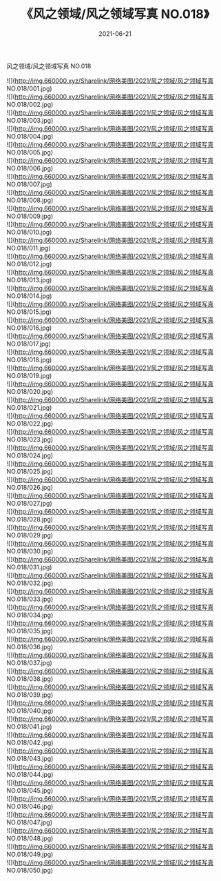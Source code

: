 ﻿---
layout: post
title:  《风之领域/风之领域写真 NO.018》
date:   2021-06-21
img: http://img.660000.xyz/Sharelink/网络美图/2021/风之领域/风之领域写真 NO.018/000.jpg
categories: [美女, 清纯, 唯美]
---

风之领域/风之领域写真 NO.018

 ![](http://img.660000.xyz/Sharelink/网络美图/2021/风之领域/风之领域写真 NO.018/001.jpg) <br>![](http://img.660000.xyz/Sharelink/网络美图/2021/风之领域/风之领域写真 NO.018/002.jpg) <br>![](http://img.660000.xyz/Sharelink/网络美图/2021/风之领域/风之领域写真 NO.018/003.jpg) <br>![](http://img.660000.xyz/Sharelink/网络美图/2021/风之领域/风之领域写真 NO.018/004.jpg) <br>![](http://img.660000.xyz/Sharelink/网络美图/2021/风之领域/风之领域写真 NO.018/005.jpg) <br>![](http://img.660000.xyz/Sharelink/网络美图/2021/风之领域/风之领域写真 NO.018/006.jpg) <br>![](http://img.660000.xyz/Sharelink/网络美图/2021/风之领域/风之领域写真 NO.018/007.jpg) <br>![](http://img.660000.xyz/Sharelink/网络美图/2021/风之领域/风之领域写真 NO.018/008.jpg) <br>![](http://img.660000.xyz/Sharelink/网络美图/2021/风之领域/风之领域写真 NO.018/009.jpg) <br>![](http://img.660000.xyz/Sharelink/网络美图/2021/风之领域/风之领域写真 NO.018/010.jpg) <br>![](http://img.660000.xyz/Sharelink/网络美图/2021/风之领域/风之领域写真 NO.018/011.jpg) <br>![](http://img.660000.xyz/Sharelink/网络美图/2021/风之领域/风之领域写真 NO.018/012.jpg) <br>![](http://img.660000.xyz/Sharelink/网络美图/2021/风之领域/风之领域写真 NO.018/013.jpg) <br>![](http://img.660000.xyz/Sharelink/网络美图/2021/风之领域/风之领域写真 NO.018/014.jpg) <br>![](http://img.660000.xyz/Sharelink/网络美图/2021/风之领域/风之领域写真 NO.018/015.jpg) <br>![](http://img.660000.xyz/Sharelink/网络美图/2021/风之领域/风之领域写真 NO.018/016.jpg) <br>![](http://img.660000.xyz/Sharelink/网络美图/2021/风之领域/风之领域写真 NO.018/017.jpg) <br>![](http://img.660000.xyz/Sharelink/网络美图/2021/风之领域/风之领域写真 NO.018/018.jpg) <br>![](http://img.660000.xyz/Sharelink/网络美图/2021/风之领域/风之领域写真 NO.018/019.jpg) <br>![](http://img.660000.xyz/Sharelink/网络美图/2021/风之领域/风之领域写真 NO.018/020.jpg) <br>![](http://img.660000.xyz/Sharelink/网络美图/2021/风之领域/风之领域写真 NO.018/021.jpg) <br>![](http://img.660000.xyz/Sharelink/网络美图/2021/风之领域/风之领域写真 NO.018/022.jpg) <br>![](http://img.660000.xyz/Sharelink/网络美图/2021/风之领域/风之领域写真 NO.018/023.jpg) <br>![](http://img.660000.xyz/Sharelink/网络美图/2021/风之领域/风之领域写真 NO.018/024.jpg) <br>![](http://img.660000.xyz/Sharelink/网络美图/2021/风之领域/风之领域写真 NO.018/025.jpg) <br>![](http://img.660000.xyz/Sharelink/网络美图/2021/风之领域/风之领域写真 NO.018/026.jpg) <br>![](http://img.660000.xyz/Sharelink/网络美图/2021/风之领域/风之领域写真 NO.018/027.jpg) <br>![](http://img.660000.xyz/Sharelink/网络美图/2021/风之领域/风之领域写真 NO.018/028.jpg) <br>![](http://img.660000.xyz/Sharelink/网络美图/2021/风之领域/风之领域写真 NO.018/029.jpg) <br>![](http://img.660000.xyz/Sharelink/网络美图/2021/风之领域/风之领域写真 NO.018/030.jpg) <br>![](http://img.660000.xyz/Sharelink/网络美图/2021/风之领域/风之领域写真 NO.018/031.jpg) <br>![](http://img.660000.xyz/Sharelink/网络美图/2021/风之领域/风之领域写真 NO.018/032.jpg) <br>![](http://img.660000.xyz/Sharelink/网络美图/2021/风之领域/风之领域写真 NO.018/033.jpg) <br>![](http://img.660000.xyz/Sharelink/网络美图/2021/风之领域/风之领域写真 NO.018/034.jpg) <br>![](http://img.660000.xyz/Sharelink/网络美图/2021/风之领域/风之领域写真 NO.018/035.jpg) <br>![](http://img.660000.xyz/Sharelink/网络美图/2021/风之领域/风之领域写真 NO.018/036.jpg) <br>![](http://img.660000.xyz/Sharelink/网络美图/2021/风之领域/风之领域写真 NO.018/037.jpg) <br>![](http://img.660000.xyz/Sharelink/网络美图/2021/风之领域/风之领域写真 NO.018/038.jpg) <br>![](http://img.660000.xyz/Sharelink/网络美图/2021/风之领域/风之领域写真 NO.018/039.jpg) <br>![](http://img.660000.xyz/Sharelink/网络美图/2021/风之领域/风之领域写真 NO.018/040.jpg) <br>![](http://img.660000.xyz/Sharelink/网络美图/2021/风之领域/风之领域写真 NO.018/041.jpg) <br>![](http://img.660000.xyz/Sharelink/网络美图/2021/风之领域/风之领域写真 NO.018/042.jpg) <br>![](http://img.660000.xyz/Sharelink/网络美图/2021/风之领域/风之领域写真 NO.018/043.jpg) <br>![](http://img.660000.xyz/Sharelink/网络美图/2021/风之领域/风之领域写真 NO.018/044.jpg) <br>![](http://img.660000.xyz/Sharelink/网络美图/2021/风之领域/风之领域写真 NO.018/045.jpg) <br>![](http://img.660000.xyz/Sharelink/网络美图/2021/风之领域/风之领域写真 NO.018/046.jpg) <br>![](http://img.660000.xyz/Sharelink/网络美图/2021/风之领域/风之领域写真 NO.018/047.jpg) <br>![](http://img.660000.xyz/Sharelink/网络美图/2021/风之领域/风之领域写真 NO.018/048.jpg) <br>![](http://img.660000.xyz/Sharelink/网络美图/2021/风之领域/风之领域写真 NO.018/049.jpg) <br>![](http://img.660000.xyz/Sharelink/网络美图/2021/风之领域/风之领域写真 NO.018/050.jpg) <br>